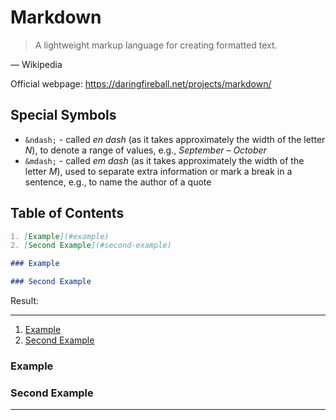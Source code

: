 # Markdown

> A lightweight markup language for creating formatted text.

&mdash; Wikipedia

Official webpage: <https://daringfireball.net/projects/markdown/>

## Special Symbols

- `&ndash;` - called _en dash_ (as it takes approximately the width of the letter _N_), to denote a range of values, e.g., _September &ndash; October_
- `&mdash;` - called _em dash_ (as it takes approximately the width of the letter _M_), used to separate extra information or mark a break in a sentence, e.g., to name the author of a quote

## Table of Contents

```md
1. [Example](#example)
2. [Second Example](#second-example)

### Example

### Second Example
```

Result:

---

1. [Example](#example)
2. [Second Example](#second-example)

### Example

### Second Example

---
